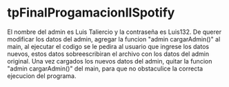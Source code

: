 # tpFinalProgamacionIISpotify
El nombre del admin es Luis Taliercio y la contraseña es Luis132. 
De querer modificar los datos del admin, agregar la funcion "admin cargarAdmin()" al main, al ejecutar el codigo se le pedira al usuario que ingrese los datos nuevos, estos datos sobreescribiran el archivo con los datos del admin original.
Una vez cargados los nuevos datos del admin, quitar la funcion "admin cargarAdmin()" del main, para que no obstaculice la correcta ejecucion del programa.
